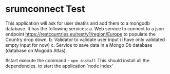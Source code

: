 # srumconnect Test


This application will ask for user deatils and add them to a mongodb database. It has the following services:
	a. Web service to connect to a  json endpoint https://restcountries.eu/rest/v1/region/Europe to populate the Country drop down.
	b. Validator to validate user input (i have only validated empty input for now)
	c. Service to save data in a Mongo Db database (database on Mogodb Atlas).

#start
execute the command - `npm install` This should install all the dependencies.
to start the application `node index'
